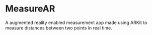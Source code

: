 # MeasureAR
A augmented reality enabled measurement app made using ARKit to measure distances between two points in real time. 
